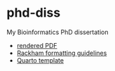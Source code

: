 # phd-diss

My Bioinformatics PhD dissertation 

- [rendered PDF](http://sovacool.dev/phd-diss/dissertation_KLS.pdf)
- [Rackham formatting guidelines](https://rackham.umich.edu/navigating-your-degree/formatting-guidelines/)
- [Quarto template](https://github.com/kelly-sovacool/rackham)
